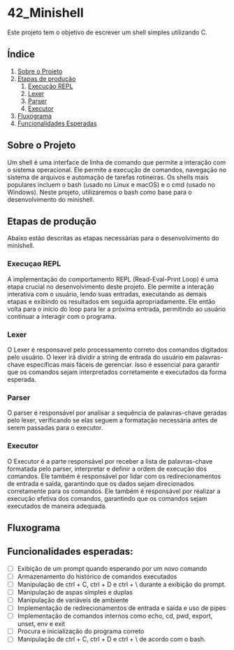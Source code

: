 # 42_Minishell
Este projeto tem o objetivo de escrever um shell simples utilizando C.

## Índice

1. [Sobre o Projeto](#sobre-o-projeto)
2. [Etapas de produção](#etapas-de-produção)
    1. [Execução REPL](#execução-repl)
    2. [Lexer](#lexer)
    3. [Parser](#parser)
    4. [Executor](#executor)
3. [Fluxograma](#fluxograma)
4. [Funcionalidades Esperadas](#funcionalidades-esperadas)

## Sobre o Projeto

Um shell é uma interface de linha de comando que permite a interação com o sistema operacional. Ele permite a execução de comandos, navegação no sistema de arquivos e automação de tarefas rotineiras. Os shells mais populares incluem o bash (usado no Linux e macOS) e o cmd (usado no Windows). Neste projeto, utilizaremos o bash como base para o desenvolvimento do minishell.

## Etapas de produção

Abaixo estão descritas as etapas necessárias para o desenvolvimento do minishell.

### Execuçao REPL

A implementação do comportamento REPL (Read-Eval-Print Loop) é uma etapa crucial no desenvolvimento deste projeto. Ele permite a interação interativa com o usuário, lendo suas entradas, executando as demais etapas e exibindo os resultados em seguida apropriadamente. Ele então volta para o início do loop para ler a próxima entrada, permitindo ao usuário continuar a interagir com o programa.

### Lexer

O Lexer é responsavel pelo processamento correto dos comandos digitados pelo usuário. O lexer irá dividir a string de entrada do usuário em palavras-chave específicas mais fáceis de gerenciar. Isso é essencial para garantir que os comandos sejam interpretados corretamente e executados da forma esperada.

### Parser

O parser é responsável por analisar a sequência de palavras-chave geradas pelo lexer, verificando se elas seguem a formatação necessária antes de serem passadas para o executor. 

### Executor

O Executor é a parte responsável por receber a lista de palavras-chave formatada pelo parser, interpretar e definir a ordem de execução dos comandos. Ele também é responsável por lidar com os redirecionamentos de entrada e saída, garantindo que os dados sejam direcionados corretamente para os comandos. Ele também é responsável por realizar a execução efetiva dos comandos, garantindo que os comandos sejam executados de maneira adequada.

## Fluxograma

## Funcionalidades esperadas:
- [ ] Exibição de um prompt quando esperando por um novo comando
- [ ] Armazenamento do histórico de comandos executados
- [ ] Manipulação de ctrl + C, ctrl + D e ctrl + \ durante a exibição do prompt.
- [ ] Manipulação de aspas simples e duplas
- [ ] Manipulação de variáveis de ambiente
- [ ] Implementação de redirecionamentos de entrada e saída e uso de pipes
- [ ] Implementação de comandos internos como echo, cd, pwd, export, unset, env e exit
- [ ] Procura e inicialização do programa correto
- [ ] Manipulação de ctrl + C, ctrl + D e ctrl + \ de acordo com o bash.
